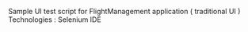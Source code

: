 Sample UI test script for FlightManagement application ( traditional UI )
Technologies : Selenium IDE
